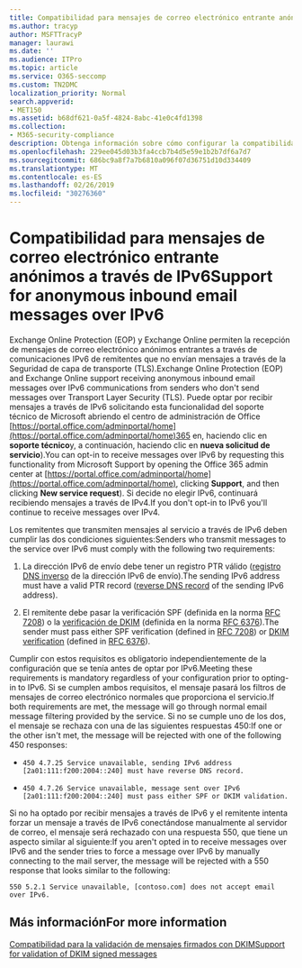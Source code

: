 ```yaml
---
title: Compatibilidad para mensajes de correo electrónico entrante anónimos a través de IPv6
ms.author: tracyp
author: MSFTTracyP
manager: laurawi
ms.date: ''
ms.audience: ITPro
ms.topic: article
ms.service: O365-seccomp
ms.custom: TN2DMC
localization_priority: Normal
search.appverid:
- MET150
ms.assetid: b68df621-0a5f-4824-8abc-41e0c4fd1398
ms.collection:
- M365-security-compliance
description: Obtenga información sobre cómo configurar la compatibilidad con mensajes anónimos desde orígenes IPv6 para Exchange Online Protection y Exchange Online.
ms.openlocfilehash: 229ee045d03b3fa4ccb7b4d5e59e1b2b7df6a7d7
ms.sourcegitcommit: 686bc9a8f7a7b6810a096f07d36751d10d334409
ms.translationtype: MT
ms.contentlocale: es-ES
ms.lasthandoff: 02/26/2019
ms.locfileid: "30276360"
---
```

# <a name="support-for-anonymous-inbound-email-messages-over-ipv6"></a><span data-ttu-id="e2a98-103">Compatibilidad para mensajes de correo electrónico entrante anónimos a través de IPv6</span><span class="sxs-lookup"><span data-stu-id="e2a98-103">Support for anonymous inbound email messages over IPv6</span></span>

<span data-ttu-id="e2a98-104">Exchange Online Protection (EOP) y Exchange Online permiten la recepción de mensajes de correo electrónico anónimos entrantes a través de comunicaciones IPv6 de remitentes que no envían mensajes a través de la Seguridad de capa de transporte (TLS).</span><span class="sxs-lookup"><span data-stu-id="e2a98-104">Exchange Online Protection (EOP) and Exchange Online support receiving anonymous inbound email messages over IPv6 communications from senders who don't send messages over Transport Layer Security (TLS).</span></span> <span data-ttu-id="e2a98-105">Puede optar por recibir mensajes a través de IPv6 solicitando esta funcionalidad del soporte técnico de Microsoft abriendo el centro de administración de Office [https://portal.office.com/adminportal/home](https://portal.office.com/adminportal/home)365 en, haciendo clic en **soporte técnico**y, a continuación, haciendo clic en **nueva solicitud de servicio**).</span><span class="sxs-lookup"><span data-stu-id="e2a98-105">You can opt-in to receive messages over IPv6 by requesting this functionality from Microsoft Support by opening the Office 365 admin center at [https://portal.office.com/adminportal/home](https://portal.office.com/adminportal/home), clicking **Support**, and then clicking **New service request**).</span></span> <span data-ttu-id="e2a98-106">Si decide no elegir IPv6, continuará recibiendo mensajes a través de IPv4.</span><span class="sxs-lookup"><span data-stu-id="e2a98-106">If you don't opt-in to IPv6 you'll continue to receive messages over IPv4.</span></span>
  
<span data-ttu-id="e2a98-107">Los remitentes que transmiten mensajes al servicio a través de IPv6 deben cumplir las dos condiciones siguientes:</span><span class="sxs-lookup"><span data-stu-id="e2a98-107">Senders who transmit messages to the service over IPv6 must comply with the following two requirements:</span></span>
  
1. <span data-ttu-id="e2a98-108">La dirección IPv6 de envío debe tener un registro PTR válido ([registro DNS inverso](https://en.wikipedia.org/wiki/Reverse_DNS_lookup) de la dirección IPv6 de envío).</span><span class="sxs-lookup"><span data-stu-id="e2a98-108">The sending IPv6 address must have a valid PTR record ([reverse DNS record](https://en.wikipedia.org/wiki/Reverse_DNS_lookup) of the sending IPv6 address).</span></span> 
    
2. <span data-ttu-id="e2a98-109">El remitente debe pasar la verificación SPF (definida en la norma [RFC 7208](https://tools.ietf.org/html/rfc7208)) o la [verificación de DKIM](http://dkim.org/) (definida en la norma [RFC 6376](https://www.rfc-editor.org/rfc/rfc6376.txt)).</span><span class="sxs-lookup"><span data-stu-id="e2a98-109">The sender must pass either SPF verification (defined in [RFC 7208](https://tools.ietf.org/html/rfc7208)) or [DKIM verification](http://dkim.org/) (defined in [RFC 6376](https://www.rfc-editor.org/rfc/rfc6376.txt)).</span></span>
    
<span data-ttu-id="e2a98-110">Cumplir con estos requisitos es obligatorio independientemente de la configuración que se tenía antes de optar por IPv6.</span><span class="sxs-lookup"><span data-stu-id="e2a98-110">Meeting these requirements is mandatory regardless of your configuration prior to opting-in to IPv6.</span></span> <span data-ttu-id="e2a98-111">Si se cumplen ambos requisitos, el mensaje pasará los filtros de mensajes de correo electrónico normales que proporciona el servicio.</span><span class="sxs-lookup"><span data-stu-id="e2a98-111">If both requirements are met, the message will go through normal email message filtering provided by the service.</span></span> <span data-ttu-id="e2a98-112">Si no se cumple uno de los dos, el mensaje se rechaza con una de las siguientes respuestas 450:</span><span class="sxs-lookup"><span data-stu-id="e2a98-112">If one or the other isn't met, the message will be rejected with one of the following 450 responses:</span></span>
  
-  `450 4.7.25 Service unavailable, sending IPv6 address [2a01:111:f200:2004::240] must have reverse DNS record.`
    
-  `450 4.7.26 Service unavailable, message sent over IPv6 [2a01:111:f200:2004::240] must pass either SPF or DKIM validation.`
    
<span data-ttu-id="e2a98-113">Si no ha optado por recibir mensajes a través de IPv6 y el remitente intenta forzar un mensaje a través de IPv6 conectándose manualmente al servidor de correo, el mensaje será rechazado con una respuesta 550, que tiene un aspecto similar al siguiente:</span><span class="sxs-lookup"><span data-stu-id="e2a98-113">If you aren't opted in to receive messages over IPv6 and the sender tries to force a message over IPv6 by manually connecting to the mail server, the message will be rejected with a 550 response that looks similar to the following:</span></span>
  
 `550 5.2.1 Service unavailable, [contoso.com] does not accept email over IPv6.`
  
## <a name="for-more-information"></a><span data-ttu-id="e2a98-114">Más información</span><span class="sxs-lookup"><span data-stu-id="e2a98-114">For more information</span></span>

[<span data-ttu-id="e2a98-115">Compatibilidad para la validación de mensajes firmados con DKIM</span><span class="sxs-lookup"><span data-stu-id="e2a98-115">Support for validation of DKIM signed messages</span></span>](support-for-validation-of-dkim-signed-messages.md)
  


